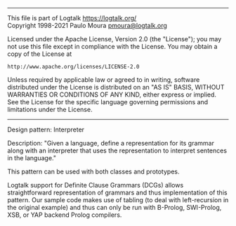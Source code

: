 ________________________________________________________________________

This file is part of Logtalk <https://logtalk.org/>  
Copyright 1998-2021 Paulo Moura <pmoura@logtalk.org>

Licensed under the Apache License, Version 2.0 (the "License");
you may not use this file except in compliance with the License.
You may obtain a copy of the License at

    http://www.apache.org/licenses/LICENSE-2.0

Unless required by applicable law or agreed to in writing, software
distributed under the License is distributed on an "AS IS" BASIS,
WITHOUT WARRANTIES OR CONDITIONS OF ANY KIND, either express or implied.
See the License for the specific language governing permissions and
limitations under the License.
________________________________________________________________________


Design pattern:
	Interpreter

Description:
	"Given a language, define a representation for its grammar along
	with an interpreter that uses the representation to interpret
	sentences in the language."

This pattern can be used with both classes and prototypes.

Logtalk support for Definite Clause Grammars (DCGs) allows straightforward
representation of grammars and thus implementation of this pattern. Our
sample code makes use of tabling (to deal with left-recursion in the
original example) and thus can only be run with B-Prolog, SWI-Prolog, XSB,
or YAP backend Prolog compilers.

